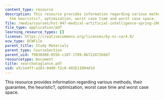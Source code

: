 ```yaml
---
content_type: resource
description: This resource provides information regarding various methods, their guarantee,
  the heuristic?, optimization, worst case time and worst case space.
file: /media/courses/hst-947-medical-artificial-intelligence-spring-2005/a5c1e4ffa2830dd0f2c0491b11004d1d_searchataglance.pdf
file_type: application/pdf
learning_resource_types: []
license: https://creativecommons.org/licenses/by-nc-sa/4.0/
ocw_type: OCWFile
parent_title: Study Materials
parent_type: CourseSection
parent_uid: f9038d66-055b-c107-1709-8b722872b9d7
resourcetype: Document
title: searchataglance.pdf
uid: a5c1e4ff-a283-0dd0-f2c0-491b11004d1d
---
```

This resource provides information regarding various methods, their guarantee, the heuristic?, optimization, worst case time and worst case space.